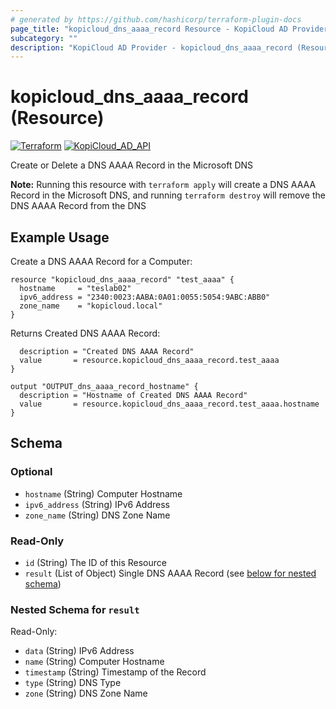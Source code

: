 ```yaml
---
# generated by https://github.com/hashicorp/terraform-plugin-docs
page_title: "kopicloud_dns_aaaa_record Resource - KopiCloud AD Provider"
subcategory: ""
description: "KopiCloud AD Provider - kopicloud_dns_aaaa_record (Resource)"
---
```


# kopicloud_dns_aaaa_record (Resource)
[![Terraform](https://img.shields.io/badge/terraform-v1.3+-blue.svg)](https://www.terraform.io/downloads.html) 
[![KopiCloud_AD_API](https://img.shields.io/badge/kopiCloud_ad-v1.0+-blueviolet.svg)](https://www.kopicloud-ad-api.com)

Create or Delete a DNS AAAA Record in the Microsoft DNS

**Note:** Running this resource with `terraform apply` will create a DNS AAAA Record in the Microsoft DNS, and running `terraform destroy` will remove the DNS AAAA Record from the DNS

## Example Usage

Create a DNS AAAA Record for a Computer:
```
resource "kopicloud_dns_aaaa_record" "test_aaaa" {
  hostname     = "teslab02"
  ipv6_address = "2340:0023:AABA:0A01:0055:5054:9ABC:ABB0"
  zone_name    = "kopicloud.local"
}
```

Returns Created DNS AAAA Record:
```output "OUTPUT_dns_aaaa_record" {
  description = "Created DNS AAAA Record"
  value       = resource.kopicloud_dns_aaaa_record.test_aaaa
}

output "OUTPUT_dns_aaaa_record_hostname" {
  description = "Hostname of Created DNS AAAA Record"
  value       = resource.kopicloud_dns_aaaa_record.test_aaaa.hostname
}
```

<!-- schema generated by tfplugindocs -->
## Schema

### Optional

- `hostname` (String) Computer Hostname
- `ipv6_address` (String) IPv6 Address
- `zone_name` (String) DNS Zone Name

### Read-Only

- `id` (String) The ID of this Resource
- `result` (List of Object) Single DNS AAAA Record (see [below for nested schema](#nestedatt--result))

<a id="nestedatt--result"></a>
### Nested Schema for `result`

Read-Only:

- `data` (String) IPv6 Address
- `name` (String) Computer Hostname
- `timestamp` (String) Timestamp of the Record
- `type` (String) DNS Type
- `zone` (String) DNS Zone Name
